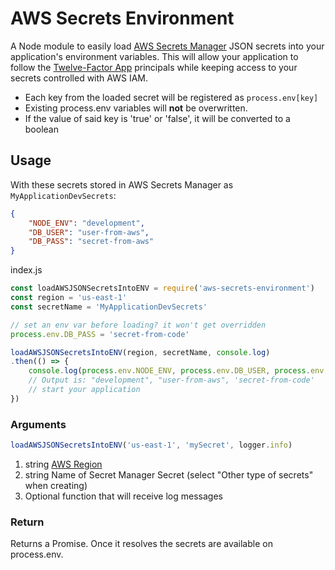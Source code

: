 # AWS Secrets Environment

A Node module to easily load [AWS Secrets Manager](https://aws.amazon.com/secrets-manager/) JSON secrets into your application's environment variables. This will allow your application to follow the [Twelve-Factor App](https://12factor.net/) principals while keeping access to your secrets controlled with AWS IAM.

* Each key from the loaded secret will be registered as `process.env[key]`
* Existing process.env variables will **not** be overwritten.
* If the value of said key is 'true' or 'false', it will be converted to a boolean

## Usage

With these secrets stored in AWS Secrets Manager as `MyApplicationDevSecrets`:

```json
{
	"NODE_ENV": "development",
	"DB_USER": "user-from-aws",
	"DB_PASS": "secret-from-aws"
}
```

index.js

```javascript
const loadAWSJSONSecretsIntoENV = require('aws-secrets-environment')
const region = 'us-east-1'
const secretName = 'MyApplicationDevSecrets'

// set an env var before loading? it won't get overridden
process.env.DB_PASS = 'secret-from-code'

loadAWSJSONSecretsIntoENV(region, secretName, console.log)
.then(() => {
	console.log(process.env.NODE_ENV, process.env.DB_USER, process.env.DB_PASS)
	// Output is: "development", "user-from-aws", 'secret-from-code'
	// start your application
})
````

### Arguments

```javascript
loadAWSJSONSecretsIntoENV('us-east-1', 'mySecret', logger.info)
```

1. string [AWS Region](https://docs.aws.amazon.com/general/latest/gr/rande.html)
2. string Name of Secret Manager Secret (select "Other type of secrets" when creating)
3. Optional function that will receive log messages

### Return

Returns a Promise. Once it resolves the secrets are available on process.env.
